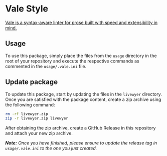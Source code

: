 # Vale Style

[Vale is a syntax-aware linter for prose built with speed and extensibility in mind.](https://vale.sh/docs/)

## Usage

To use this package, simply place the files from the `usage` directory in the root of your repository and execute the respective commands as commented in the `usage/.vale.ini` file.

## Update package

To update this package, start by updating the files in the `livewyer` directory. Once you are satisfied with the package content, create a zip archive using the following command:

```bash
rm -rf livewyer.zip
zip -r livewyer.zip livewyer
```

After obtaining the zip archive, create a GitHub Release in this repository and attach your new zip archive.

***Note:** Once you have finished, please ensure to update the release tag in `usage/.vale.ini` to the one you just created.*